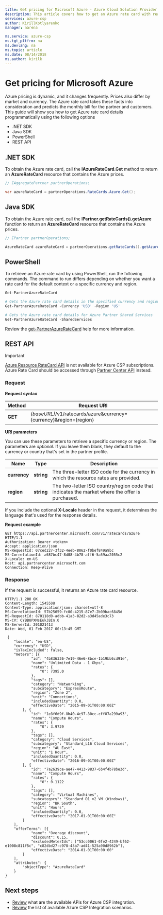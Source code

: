 ```yaml
---
title: Get pricing for Microsoft Azure - Azure Cloud Solution Provider (CSP) | Microsoft Docs
description: This article covers how to get an Azure rate card with real-time pricing for an Azure offer.
services: azure-csp
author: KirillKotlyarenko
manager: narena

ms.service: azure-csp
ms.tgt_pltfrm: na
ms.devlang: na
ms.topic: article
ms.date: 08/14/2018
ms.author: kirilk
---
```


# Get pricing for Microsoft Azure

Azure pricing is dynamic, and it changes frequently. Prices also differ by market and currency. The Azure rate card takes these facts into consideration and predicts the monthly bill for the partner and customers. This guide will show you how to get Azure rate card details programmatically using the following options

- .NET SDK
- Java SDK
- PowerShell
- REST API

## .NET SDK

To obtain the Azure rate card, call the **IAzureRateCard.Get** method to return an **AzureRateCard** resource that contains the Azure prices.

```csharp
// IAggregatePartner partnerOperations;

var azureRateCard = partnerOperations.RateCards.Azure.Get();
```

## Java SDK

To obtain the Azure rate card, call the **IPartner.getRateCards().getAzure** function to return an **AzureRateCard** resource that contains the Azure prices.

```java
// IPartner partnerOperations;

AzureRateCard azureRateCard = partnerOperations.getRateCards().getAzure().get("" , "");
```

## PowerShell

To retrieve an Azure rate card by using PowerShell, run the following commands. The command to run differs depending on whether you want a rate card for the default context or a specific currency and region.

```powershell
Get-PartnerAzureRateCard

# Gets the Azure rate card details in the specified currency and region.
Get-PartnerAzureRateCard -Currency 'USD' -Region 'US'

# Gets the Azure rate card details for Azure Partner Shared Services
Get-PartnerAzureRateCard -SharedServices
```

Review the [get-PartnerAzureRateCard](https://github.com/Microsoft/Partner-Center-PowerShell/blob/master/docs/help/Get-PartnerAzureRateCard.md) help for more information.

## REST API

> [!IMPORTANT]
> [Azure Resource RateCard API](https://docs.microsoft.com/azure/billing/billing-usage-rate-card-overview) is not available for Azure CSP subscriptions. Azure Rate Card should be accessed through [Partner Center API](https://msdn.microsoft.com/library/partnercenter/mt774619.aspx) instead.

### Request

**Request syntax**

|Method|Request URI|
|---|---|
|**GET**|*{baseURL}*/v1/ratecards/azure&currency={currency}&region={region}|

**URI parameters**

You can use these parameters to retrieve a specific currency or region. The parameters are *optional*. If you leave them blank, they default to the currency or country that's set in the partner profile.

|Name|Type|Description|
|---|---|---|
|**currency**|**string**|The three-letter ISO code for the currency in which the resource rates are provided.|
|**region**|**string**|The two-letter ISO country/region code that indicates the market where the offer is purchased.|

If you include the optional **X-Locale** header in the request, it determines the language that's used for the response details.

**Request example**

```http
GET https://api.partnercenter.microsoft.com/v1/ratecards/azure HTTP/1.1
Authorization: Bearer <token>
Accept: application/json
MS-RequestId: 07ced227-3f32-4eeb-8062-f0bef849a9bc
MS-CorrelationId: a687bc47-8d08-4b78-aff6-5a59aa2055c2
X-Locale: en-US
Host: api.partnercenter.microsoft.com
Connection: Keep-Alive
```

### Response

If the request is successful, it returns an Azure rate card resource.

```http
HTTP/1.1 200 OK
Content-Length: 1545508
Content-Type: application/json; charset=utf-8
MS-CorrelationId: 57b25659-fc00-4215-87e7-2b09bac6845d
MS-RequestId: 870118d0-adbb-41a3-82d2-a3d45ade3c73
MS-CV: CYBB8PXMsEukJBIn.0
MS-ServerId: 201021413
Date: Wed, 01 Feb 2017 00:13:45 GMT

 {
    "locale": "en-US",
    "currency": "USD",
    "isTaxIncluded": false,
    "meters": [{
            "id": "4b836326-7e19-46e6-8bce-1b19bb6cd91e",
            "name": "Unlimited Data - 1 Gbps",
            "rates": {
                "0": 7395.0
            },
            "tags": [],
            "category": "Networking",
            "subcategory": "ExpressRoute",
            "region": "Zone 2",
            "unit": "Connections",
            "includedQuantity": 0.0,
            "effectiveDate": "2015-09-01T00:00:00Z"
        }, {
            "id": "1e8f6d9f-8b40-4c97-80cc-cff87a290a93",
            "name": "Compute Hours",
            "rates": {
                "0": 3.9729
            },
            "tags": [],
            "category": "Cloud Services",
            "subcategory": "Standard_L16 Cloud Services",
            "region": "AU East",
            "unit": "1 Hour",
            "includedQuantity": 0.0,
            "effectiveDate": "2016-09-01T00:00:00Z"
        }, {
            "id": "7a2639ce-ae47-4413-9837-6b4f4b78be3d",
            "name": "Compute Hours",
            "rates": {
                "0": 0.1122
            },
            "tags": [],
            "category": "Virtual Machines",
            "subcategory": "Standard_D1_v2 VM (Windows)",
            "region": "BR South",
            "unit": "Hours",
            "includedQuantity": 0.0,
            "effectiveDate": "2017-01-01T00:00:00Z"
        }
    ],
    "offerTerms": [{
            "name": "Overage discount",
            "discount": 0.15,
            "excludedMeterIds": ["53cc0061-0fe2-4249-bf62-e1008c811f5c", "c82dbd27-c978-43a7-ad41-525a90d8962b"],
            "effectiveDate": "2014-01-01T00:00:00"
        }
    ],
    "attributes": {
        "objectType": "AzureRateCard"
    }
}
```

## Next steps

- [Review](../available-apis-overview.md) what are the available APIs for Azure CSP integration.
- [Review](../integration-scenarios-list.md) the list of available Azure CSP Integration scenarios.